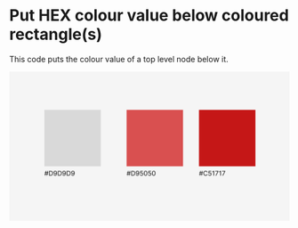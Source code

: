 # Put HEX colour value below coloured rectangle(s)

This code puts the colour value of a top level node below it.

![Screenshot](screenshot.png)